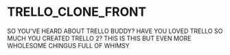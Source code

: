 # TRELLO_CLONE_FRONT

SO YOU'VE HEARD ABOUT TRELLO BUDDY? HAVE YOU LOVED TRELLO SO MUCH YOU CREATED TRELLO 2?
THIS IS THIS BUT EVEN MORE WHOLESOME CHINGUS FULL OF WHIMSY
